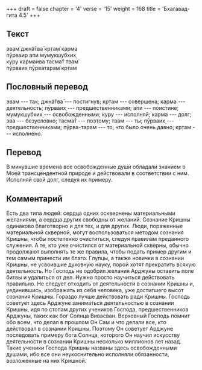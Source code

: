 +++
draft = false
chapter = '4'
verse = '15'
weight = 168
title = 'Бхагавад-гита 4.5'
+++
## Текст

эвам̇ джн̃а̄тва̄ кр̣там̇ карма  
пӯрваир апи мумукшубхих̣  
куру кармаива тасма̄т твам̇  
пӯрваих̣ пӯрватарам̇ кр̣там

## Пословный перевод

эвам --- так; джн̃а̄тва̄ --- постигнув; кр̣там --- совершена; карма ---
деятельность; пӯрваих̣ --- предшественниками; апи --- поистине;
мумукшубхих̣ --- освобожденными; куру --- исполняй; карма --- долг; эва
--- безусловно; тасма̄т --- поэтому; твам --- ты; пӯрваих̣ ---
предшественниками; пӯрва-тарам --- то, что было очень давно; кр̣там ---
исполнено.

## Перевод

В минувшие времена все освобожденные души обладали знанием о Моей
трансцендентной природе и действовали в соответствии с ним. Исполняй
свой долг, следуя их примеру.

## Комментарий

Есть два типа людей: сердца одних осквернены материальными желаниями, а
сердца других свободны от желаний. Сознание Кришны одинаково благотворно
и для тех, и для других. Люди, пораженные материальной скверной, могут
воспользоваться методом сознания Кришны, чтобы постепенно очиститься,
следуя правилам преданного служения. А те, кто уже очистился от
материальной скверны, обычно продолжают выполнять те же правила, чтобы
подать пример другим и тем самым принести им благо. Глупцы, а также
новички в сознании Кришны, не усвоившие духовную науку, порой хотят
прекратить всякую деятельность. Но Господь не одобрил желания Арджуны
оставить поле битвы и удалиться от дел. Нужно просто научиться
действовать правильно. Не следует отходить от деятельности в сознании
Кришны и, уединившись, изображать из себя человека, уже достигшего высот
сознания Кришны. Гораздо лучше действовать ради Кришны. Господь советует
здесь Арджуне заниматься деятельностью в сознании Кришны, идя по стопам
других учеников Господа, предшественников Арджуны, таких как бог Солнца
Вивасван. Верховный Господь помнит обо всем, что делал в прошлом Он Сам
и что делали все, кто действовал в сознании Кришны. Поэтому Он советует
Арджуне последовать примеру бога Солнца, которого Он научил искусству
деятельности в сознании Кришны несколько миллионов лет назад. Такие
ученики Господа Кришны названы здесь освобожденными душами, ибо все они
неукоснительно исполняли обязанности, возложенные на них Кришной.
